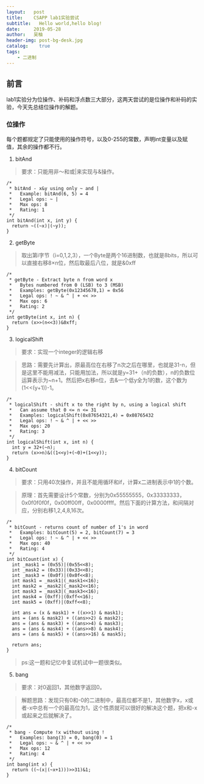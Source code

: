 ```yaml
---
layout:   post
title:    CSAPP lab1实验尝试
subtitle:   Hello world,hello blog!
date:     2019-05-28
author:   吴柚
header-img: post-bg-desk.jpg
catalog:    true
tags:
    - 二进制
---
```


## 前言

lab1实验分为位操作、补码和浮点数三大部分，这两天尝试的是位操作和补码的实验，今天先总结位操作的解题。

### 位操作

每个题都规定了只能使用的操作符号，以及0-255的常数，声明int变量以及赋值，其余的操作都不行。

1. bitAnd

> 要求：只能用非～和或|来实现与&操作。

```
/* 
 * bitAnd - x&y using only ~ and | 
 *   Example: bitAnd(6, 5) = 4
 *   Legal ops: ~ |
 *   Max ops: 8
 *   Rating: 1
 */
int bitAnd(int x, int y) {
  return ~((~x)|(~y));
}
```

2. getByte

> 取出第i字节（i=0,1,2,3），一个Byte是两个16进制数，也就是8bits，所以可以直接右移8×n位，然后取最后八位，就是&0xff

```
/* 
 * getByte - Extract byte n from word x
 *   Bytes numbered from 0 (LSB) to 3 (MSB)
 *   Examples: getByte(0x12345678,1) = 0x56
 *   Legal ops: ! ~ & ^ | + << >>
 *   Max ops: 6
 *   Rating: 2
 */
int getByte(int x, int n) {
  return (x>>(n<<3))&0xff;
}
```

3. logicalShift

> 要求：实现一个integer的逻辑右移

> 思路：需要先计算出，原最高位在右移了n次之后在哪里，也就是31-n，但是这里不能用减法，只能用加法，所以就是y=31+（n的负数），n的负数位运算表示为~n+1。然后把x右移n位，去&一个低y全为1的数，这个数为(1<<(y+1))-1。

```
/* 
 * logicalShift - shift x to the right by n, using a logical shift
 *   Can assume that 0 <= n <= 31
 *   Examples: logicalShift(0x87654321,4) = 0x08765432
 *   Legal ops: ! ~ & ^ | + << >>
 *   Max ops: 20
 *   Rating: 3 
 */
int logicalShift(int x, int n) {
  int y = 32+(~n);
  return (x>>n)&((1<<y)+(~0)+(1<<y));
}
```

4. bitCount

> 要求：只用40次操作，并且不能用循环和if，计算x二进制表示中1的个数。

> 原理：首先需要设计5个常数，分别为0x55555555，0x33333333，0x0f0f0f0f，0x00ff00ff，0x0000ffff。然后下面的计算方法，和间隔对应，分别右移1,2,4,8,16次。

```
/*
 * bitCount - returns count of number of 1's in word
 *   Examples: bitCount(5) = 2, bitCount(7) = 3
 *   Legal ops: ! ~ & ^ | + << >>
 *   Max ops: 40
 *   Rating: 4
 */
int bitCount(int x) {
  int _mask1 = (0x55)|(0x55<<8);
  int _mask2 = (0x33)|(0x33<<8);
  int _mask3 = (0x0f)|(0x0f<<8);
  int mask1 = _mask1|(_mask1<<16);
  int mask2 = _mask2|(_mask2<<16);
  int mask3 = _mask3|(_mask3<<16);
  int mask4 = (0xff)|(0xff<<16);
  int mask5 = (0xff)|(0xff<<8);

  int ans = (x & mask1) + ((x>>1) & mask1);
  ans = (ans & mask2) + ((ans>>2) & mask2);
  ans = (ans & mask3) + ((ans>>4) & mask3);
  ans = (ans & mask4) + ((ans>>8) & mask4);
  ans = (ans & mask5) + ((ans>>16) & mask5);

  return ans;
}
```

> ps:这一题和记忆中复试机试中一题很类似。

5. bang

> 要求：对0返回1，其他数字返回0。

> 解题思路：发现只有0和-0的二进制中，最高位都不是1，其他数字x，x或者-x中总有一个的最高位为1，这个性质就可以很好的解决这个题，把x和-x或起来之后就解决了。

```
/* 
 * bang - Compute !x without using !
 *   Examples: bang(3) = 0, bang(0) = 1
 *   Legal ops: ~ & ^ | + << >>
 *   Max ops: 12
 *   Rating: 4 
 */
int bang(int x) {
  return ((~(x|(~x+1)))>>31)&1;
}
```
